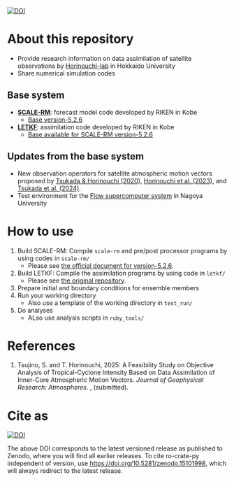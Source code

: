 [![DOI](https://zenodo.org/badge/DOI/10.5281/zenodo.15101998.svg)](https://doi.org/10.5281/zenodo.15101998)

# About this repository
* Provide research information on data assimilation of satellite observations by [Horinouchi-lab](https://wwwoa.ees.hokudai.ac.jp/people/horinouchi-lab/TC/index.html) in Hokkaido University
* Share numerical simulation codes

## Base system
* **[SCALE-RM](https://scale.riken.jp/ja/scale-rm/)**: forecast model code developed by RIKEN in Kobe
  * [Base version-5.2.6](https://github.com/scale-met/scale/releases/tag/5.2.6)
* **[LETKF](https://github.com/SCALE-LETKF-RIKEN/scale-letkf)**: assimilation code developed by RIKEN in Kobe
  * [Base available for SCALE-RM version-5.2.6](https://github.com/gylien/scale-letkf)

## Updates from the base system
* New observation operators for satellite atmospheric motion vectors proposed by [Tsukada & Horinouchi (2020)](https://doi.org/10.1029/2020GL087637), [Horinouchi et al. (2023)](https://doi.org/10.1175/MWR-D-22-0179.1), and [Tsukada et al. (2024)](https://doi.org/10.1029/2023JD040585).
* Test environment for the [Flow supercomputer system](https://icts.nagoya-u.ac.jp/en/sc/) in Nagoya University

# How to use
1. Build SCALE-RM: Compile `scale-rm` and pre/post processor programs by using codes in `scale-rm/`
    * Please see [the official document for version-5.2.6](https://scale.riken.jp/ja/documents/). 
2. Build LETKF: Compile the assimilation programs by using code in `letkf/`
    * Please see [the original repository](https://github.com/gylien/scale-letkf). 
3. Prepare initial and boundary conditions for ensemble members
4. Run your working directory
    * Also use a template of the working directory in `test_run/`
5. Do analyses
    * ALso use analysis scripts in `ruby_tools/`

<!--
%# Examples
%You can find examples of the configuration and setting file for the CReSS model simulation in `Form/0rig/`. 

%# Documents
%* [Official English Document (Old version)](http://www.rain.hyarc.nagoya-u.ac.jp/~tsuboki/cress_html/src_cress/CReSS2223_users_guide_eng.pdf)
%* [Japanese User's Guide](http://www.rain.hyarc.nagoya-u.ac.jp/~tsuboki/cress_html/from_kato/how_to_use_cress_20110413.pdf)
-->

# References
1. Tsujino, S. and T. Horinouchi, 2025: A Feasibility Study on Objective Analysis of Tropical-Cyclone Intensity Based on Data Assimilation of Inner-Core Atmospheric Motion Vectors. _Journal of Geophysical Research: Atmospheres._ , (submitted). <!--[preprint](https://doi.org/10.1007/978-3-031-40567-9_19)-->

# Cite as
[![DOI](https://zenodo.org/badge/DOI/10.5281/zenodo.15101998.svg)](https://doi.org/10.5281/zenodo.15101998)

The above DOI corresponds to the latest versioned release as published to Zenodo, where you will find all earlier releases. To cite ro-crate-py independent of version, use https://doi.org/10.5281/zenodo.15101998, which will always redirect to the latest release.
